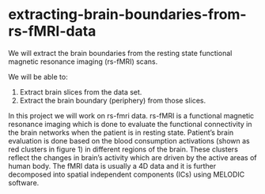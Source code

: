 # extracting-brain-boundaries-from-rs-fMRI-data
We will extract the brain boundaries from the resting state functional magnetic resonance  imaging (rs-fMRI) scans.

We will be able to:
1. Extract brain slices from the data set.
2. Extract the brain boundary (periphery) from those slices.

In this project we will work on rs-fmri data. rs-fMRI is a functional magnetic resonance imaging which is done to evaluate the functional connectivity in the brain networks when the patient is in resting state. Patient’s brain evaluation is done based on the blood consumption activations (shown as red clusters in figure 1) in different regions of the brain. These clusters reflect the changes in brain’s activity which are driven by the active areas of human body. The fMRI data is usually a 4D data and it is further decomposed into spatial independent components (ICs) using MELODIC software.
